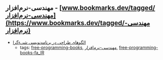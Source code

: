 مهندسی-نرم‌افزار - [www.bookmarks.dev/tagged/مهندسی-نرم‌افزار](https://www.bookmarks.dev/tagged/مهندسی-نرم‌افزار)
---
* [الگوهای طراحی در برنامه‌نویسی شیء‌گرا](https://github.com/khajavi/Practical-Design-Patterns)
    * tags: [free-programming-books](../tags/free-programming-books.md), [مهندسی-نرم‌افزار](../tags/مهندسی-نرم‌افزار.md), [free-programming-books-fa_IR](../tags/free-programming-books-fa_IR.md)

